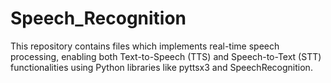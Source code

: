 # Speech_Recognition
This repository contains files which implements real-time speech processing, enabling both Text-to-Speech (TTS) and Speech-to-Text (STT) functionalities using Python libraries like pyttsx3 and SpeechRecognition.
